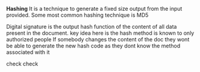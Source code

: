 **Hashing**
It is a technique to generate a fixed size output from the input provided.
Some most common hashing technique is MD5 

Digital signature is the output hash function of the content of all data present in the document.
key idea here is the hash method is known to only authorized people
If somebody changes the content of the doc they wont be able to generate the new hash code as they dont know the method associated 
with it


check
check
